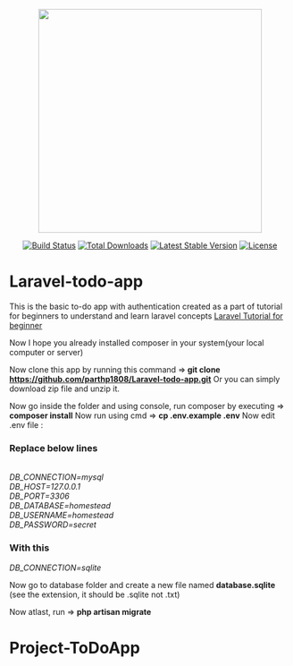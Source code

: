 <p align="center"><a href="https://laravel.com" target="_blank"><img src="https://raw.githubusercontent.com/laravel/art/master/logo-lockup/5%20SVG/2%20CMYK/1%20Full%20Color/laravel-logolockup-cmyk-red.svg" width="400"></a></p>

<p align="center">
<a href="https://travis-ci.org/laravel/framework"><img src="https://travis-ci.org/laravel/framework.svg" alt="Build Status"></a>
<a href="https://packagist.org/packages/laravel/framework"><img src="https://poser.pugx.org/laravel/framework/d/total.svg" alt="Total Downloads"></a>
<a href="https://packagist.org/packages/laravel/framework"><img src="https://poser.pugx.org/laravel/framework/v/stable.svg" alt="Latest Stable Version"></a>
<a href="https://packagist.org/packages/laravel/framework"><img src="https://poser.pugx.org/laravel/framework/license.svg" alt="License"></a>
</p>

# Laravel-todo-app
This is the basic to-do app with authentication created as a part of tutorial for beginners to understand and learn laravel concepts
<a href="https://www.parthpatel.net/laravel-tutorial-for-beginner/" rel="dofollow">Laravel Tutorial for beginner</a>

Now I hope you already installed composer in your system(your local computer or server)

Now clone this app by running this command =><b> git clone https://github.com/parthp1808/Laravel-todo-app.git</b>
Or you can simply download zip file and unzip it.

Now go inside the folder and using console, run composer by executing => <b>composer install</b>
Now run using cmd => <b>cp .env.example .env</b>
Now edit .env file :
<h3>Replace below lines</h3>
<i><br/>
DB_CONNECTION=mysql<br/>
 DB_HOST=127.0.0.1<br/>
 DB_PORT=3306<br/>
 DB_DATABASE=homestead<br/>
 DB_USERNAME=homestead<br/>
 DB_PASSWORD=secret</i>

<h3>With this</h3>
<i>DB_CONNECTION=sqlite</i>

Now go to database folder and create a new file named <b>database.sqlite</b> (see the extension, it should be .sqlite not .txt)

Now atlast, run => <b>php artisan migrate</b>

# Project-ToDoApp
